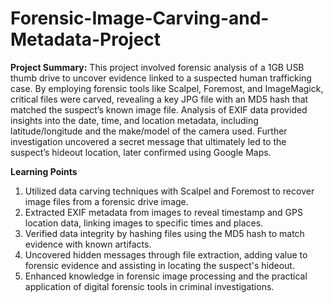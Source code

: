 # Forensic-Image-Carving-and-Metadata-Project

**Project Summary:** 
This project involved forensic analysis of a 1GB USB thumb drive to uncover evidence linked to a suspected human trafficking case. By employing forensic tools like Scalpel, Foremost, and ImageMagick, critical files were carved, revealing a key JPG file with an MD5 hash that matched the suspect’s known image file. Analysis of EXIF data provided insights into the date, time, and location metadata, including latitude/longitude and the make/model of the camera used. Further investigation uncovered a secret message that ultimately led to the suspect’s hideout location, later confirmed using Google Maps.

**Learning Points**

  1. Utilized data carving techniques with Scalpel and Foremost to recover image files from a forensic drive image.
  2. Extracted EXIF metadata from images to reveal timestamp and GPS location data, linking images to specific times and places.
  3. Verified data integrity by hashing files using the MD5 hash to match evidence with known artifacts.
  4. Uncovered hidden messages through file extraction, adding value to forensic evidence and assisting in locating the suspect's hideout.
  5. Enhanced knowledge in forensic image processing and the practical application of digital forensic tools in criminal investigations.

